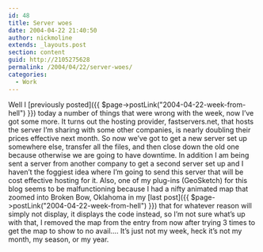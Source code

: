 ```yaml
---
id: 48
title: Server woes
date: 2004-04-22 21:40:50
author: nickmoline
extends: _layouts.post
section: content
guid: http://2105275628
permalink: /2004/04/22/server-woes/
categories:
  - Work
---
```

Well I [previously posted]({{ $page->postLink("2004-04-22-week-from-hell") }}) today a number of things that were wrong with the week, now I&#8217;ve got some more. It turns out the hosting provider, fastservers.net, that hosts the server I&#8217;m sharing with some other companies, is nearly doubling their prices effective next month. So now we&#8217;ve got to get a new server set up somewhere else, transfer all the files, and then close down the old one because otherwise we are going to have downtime. In addition I am being sent a server from another company to get a second server set up and I haven&#8217;t the foggiest idea where I&#8217;m going to send this server that will be cost effective hosting for it. Also, one of my plug-ins (GeoSketch) for this blog seems to be malfunctioning because I had a nifty animated map that zoomed into Broken Bow, Oklahoma in my [last post]({{ $page->postLink("2004-04-22-week-from-hell") }}) that for whatever reason will simply not display, it displays the code instead, so I&#8217;m not sure what&#8217;s up with that, I removed the map from the entry from now after trying 3 times to get the map to show to no avail&#8230;. It&#8217;s just not my week, heck it&#8217;s not my month, my season, or my year.
